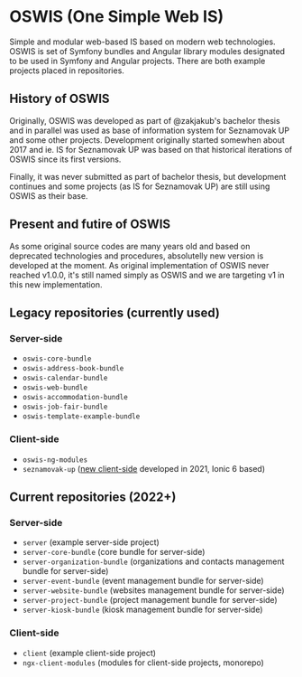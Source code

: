 # OSWIS (One Simple Web IS)
Simple and modular web-based IS based on modern web technologies. OSWIS is set of Symfony bundles and Angular library modules designated to be used in Symfony and Angular projects. There are both example projects placed in repositories.

## History of OSWIS
Originally, OSWIS was developed as part of @zakjakub's bachelor thesis and in parallel was used as base of information system for Seznamovak UP and some other projects. Development originally started somewhen about 2017 and ie. IS for Seznamovak UP was based on that historical iterations of OSWIS since its first versions.

Finally, it was never submitted as part of bachelor thesis, but development continues and some projects (as IS for Seznamovak UP) are still using OSWIS as their base.

## Present and futire of OSWIS
As some original source codes are many years old and based on deprecated technologies and procedures, absolutelly new version is developed at the moment. As original implementation of OSWIS never reached v1.0.0, it's still named simply as OSWIS and we are targeting v1 in this new implementation.

## Legacy repositories (currently used)
### Server-side
 - `oswis-core-bundle`
 - `oswis-address-book-bundle`
 - `oswis-calendar-bundle`
 - `oswis-web-bundle`
 - `oswis-accommodation-bundle`
 - `oswis-job-fair-bundle`
 - `oswis-template-example-bundle`
### Client-side
 - `oswis-ng-modules`
 - `seznamovak-up` ([new client-side](https://app.seznamovakup.cz/) developed in 2021, Ionic 6 based)

## Current repositories (2022+)
### Server-side
 - `server` (example server-side project)
 - `server-core-bundle` (core bundle for server-side)
 - `server-organization-bundle` (organizations and contacts management bundle for server-side)
 - `server-event-bundle` (event management bundle for server-side)
 - `server-website-bundle` (websites management bundle for server-side)
 - `server-project-bundle` (project management bundle for server-side)
 - `server-kiosk-bundle` (kiosk management bundle for server-side)
### Client-side
 - `client` (example client-side project)
 - `ngx-client-modules` (modules for client-side projects, monorepo)




